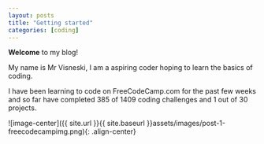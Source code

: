```yaml
---
layout: posts
title: "Getting started"
categories: [coding]
---
```


**Welcome** to my blog!

My name is Mr Visneski, I am a aspiring coder hoping to learn the basics of coding.

I have been learning to code on FreeCodeCamp.com for the past few weeks and so far have completed 385 of 1409 coding challenges and 1 out of 30 projects.

![image-center]({{ site.url }}{{ site.baseurl }}assets/images/post-1-freecodecampimg.png){: .align-center}

